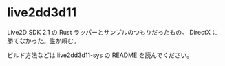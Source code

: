 # live2dd3d11
Live2D SDK 2.1 の Rust ラッパーとサンプルのつもりだったもの。 DirectX に勝てなかった。誰か頼む。

ビルド方法などは live2dd3d11-sys の README を読んでください。
